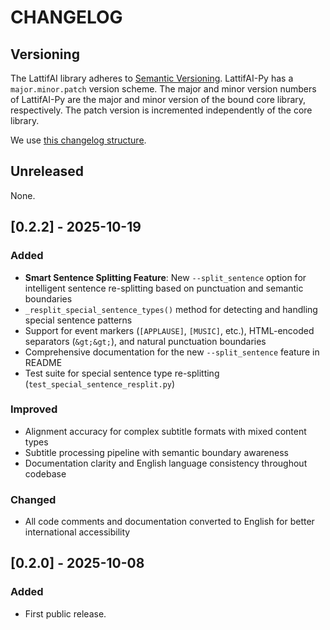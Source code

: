 # CHANGELOG

## Versioning

The LattifAI library adheres to [Semantic Versioning](http://semver.org/).
LattifAI-Py has a `major.minor.patch` version scheme. The major and minor version
numbers of LattifAI-Py are the major and minor version of the bound core library,
respectively. The patch version is incremented independently of the core
library.

We use [this changelog structure](http://keepachangelog.com/).

## Unreleased

None.

## [0.2.2] - 2025-10-19

### Added
- **Smart Sentence Splitting Feature**: New `--split_sentence` option for intelligent sentence re-splitting based on punctuation and semantic boundaries
- `_resplit_special_sentence_types()` method for detecting and handling special sentence patterns
- Support for event markers (`[APPLAUSE]`, `[MUSIC]`, etc.), HTML-encoded separators (`&gt;&gt;`), and natural punctuation boundaries
- Comprehensive documentation for the new `--split_sentence` feature in README
- Test suite for special sentence type re-splitting (`test_special_sentence_resplit.py`)

### Improved
- Alignment accuracy for complex subtitle formats with mixed content types
- Subtitle processing pipeline with semantic boundary awareness
- Documentation clarity and English language consistency throughout codebase

### Changed
- All code comments and documentation converted to English for better international accessibility

## [0.2.0] - 2025-10-08

### Added
- First public release.

